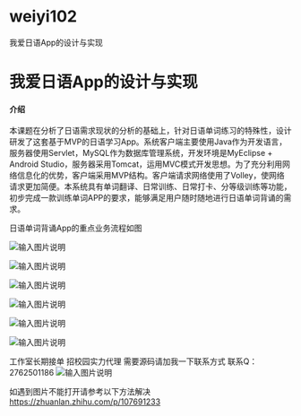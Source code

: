 # weiyi102
我爱日语App的设计与实现

# 我爱日语App的设计与实现

#### 介绍
本课题在分析了日语需求现状的分析的基础上，针对日语单词练习的特殊性，设计研发了这套基于MVP的日语学习App。系统客户端主要使用Java作为开发语言，服务器使用Servlet，MySQL作为数据库管理系统，开发环境是MyEclipse + Android Studio，服务器采用Tomcat，运用MVC模式开发思想。为了充分利用网络信息化的优势，客户端采用MVP结构。客户端请求网络使用了Volley，使网络请求更加简便。本系统具有单词翻译、日常训练、日常打卡、分等级训练等功能，初步完成一款训练单词APP的要求，能够满足用户随时随地进行日语单词背诵的需求。

日语单词背诵App的重点业务流程如图

![输入图片说明](https://images.gitee.com/uploads/images/2020/1204/001622_f45f1b18_4865385.png "屏幕截图.png")

![输入图片说明](https://images.gitee.com/uploads/images/2020/1204/105157_a36eb80a_4865385.png "屏幕截图.png")

![输入图片说明](https://images.gitee.com/uploads/images/2020/1204/105205_94fbcb93_4865385.png "屏幕截图.png")

![输入图片说明](https://images.gitee.com/uploads/images/2020/1204/105211_02f650b3_4865385.png "屏幕截图.png")

![输入图片说明](https://images.gitee.com/uploads/images/2020/1204/105217_5c1efc69_4865385.png "屏幕截图.png")

![输入图片说明](https://images.gitee.com/uploads/images/2020/1204/105223_d8f6c774_4865385.png "屏幕截图.png")


工作室长期接单 招校园实力代理
需要源码请加我一下联系方式
联系Q：2762501186
![输入图片说明](https://images.gitee.com/uploads/images/2020/1119/003728_cd598bb9_4865385.jpeg "微信.jpg")

如遇到图片不能打开请参考以下方法解决
https://zhuanlan.zhihu.com/p/107691233
